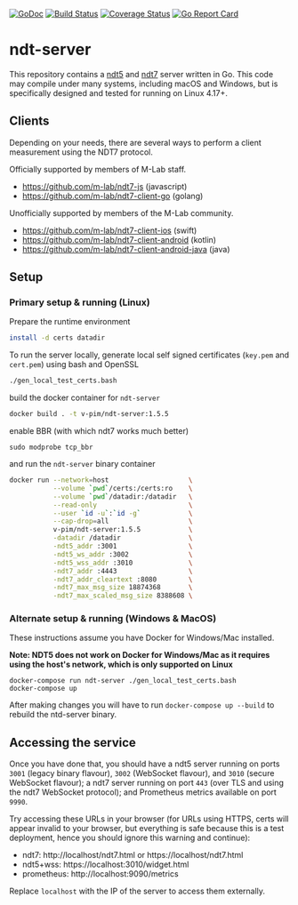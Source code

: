 [![GoDoc](https://godoc.org/github.com/m-lab/ndt-server?status.svg)](https://godoc.org/github.com/m-lab/ndt-server) [![Build Status](https://travis-ci.org/m-lab/ndt-server.svg?branch=master)](https://travis-ci.org/m-lab/ndt-server) [![Coverage Status](https://coveralls.io/repos/github/m-lab/ndt-server/badge.svg?branch=master)](https://coveralls.io/github/m-lab/ndt-server?branch=master) [![Go Report Card](https://goreportcard.com/badge/github.com/m-lab/ndt-server)](https://goreportcard.com/report/github.com/m-lab/ndt-server)

# ndt-server

This repository contains a [ndt5](
https://github.com/ndt-project/ndt/wiki/NDTProtocol) and [ndt7](
spec/ndt7-protocol.md) server written in Go. This code may compile under
many systems, including macOS and Windows, but is specifically designed
and tested for running on Linux 4.17+.

## Clients

Depending on your needs, there are several ways to perform a client measurement
using the NDT7 protocol.

Officially supported by members of M-Lab staff.

* https://github.com/m-lab/ndt7-js (javascript)
* https://github.com/m-lab/ndt7-client-go (golang)

Unofficially supported by members of the M-Lab community.

* https://github.com/m-lab/ndt7-client-ios (swift)
* https://github.com/m-lab/ndt7-client-android (kotlin)
* https://github.com/m-lab/ndt7-client-android-java (java)

## Setup

### Primary setup & running (Linux)

Prepare the runtime environment

```bash
install -d certs datadir
```

To run the server locally, generate local self signed certificates (`key.pem`
and `cert.pem`) using bash and OpenSSL

```bash
./gen_local_test_certs.bash
```

build the docker container for `ndt-server`

```bash
docker build . -t v-pim/ndt-server:1.5.5
```

enable BBR (with which ndt7 works much better)

```
sudo modprobe tcp_bbr
```

and run the `ndt-server` binary container

```bash
docker run --network=host                    \
           --volume `pwd`/certs:/certs:ro    \
           --volume `pwd`/datadir:/datadir   \
           --read-only                       \
           --user `id -u`:`id -g`            \
           --cap-drop=all                    \
           v-pim/ndt-server:1.5.5            \
           -datadir /datadir                 \
           -ndt5_addr :3001                  \
           -ndt5_ws_addr :3002               \
           -ndt5_wss_addr :3010              \
           -ndt7_addr :4443                  \
           -ndt7_addr_cleartext :8080        \
           -ndt7_max_msg_size 18874368       \
           -ndt7_max_scaled_msg_size 8388608 \
```

### Alternate setup & running (Windows & MacOS)

These instructions assume you have Docker for Windows/Mac installed.

**Note: NDT5 does not work on Docker for Windows/Mac as it requires using the host's network, which is only supported on Linux**

```
docker-compose run ndt-server ./gen_local_test_certs.bash
docker-compose up
```

After making changes you will have to run `docker-compose up --build` to rebuild the ntd-server binary.

## Accessing the service

Once you have done that, you should have a ndt5 server running on ports
`3001` (legacy binary flavour), `3002` (WebSocket flavour), and `3010`
(secure WebSocket flavour); a ndt7 server running on port `443` (over TLS
and using the ndt7 WebSocket protocol); and Prometheus metrics available
on port `9990`.

Try accessing these URLs in your browser (for URLs using HTTPS, certs will
appear invalid to your browser, but everything is safe because this is a test
deployment, hence you should ignore this warning and continue):

* ndt7: http://localhost/ndt7.html or https://localhost/ndt7.html
* ndt5+wss: https://localhost:3010/widget.html
* prometheus: http://localhost:9090/metrics

Replace `localhost` with the IP of the server to access them externally.
